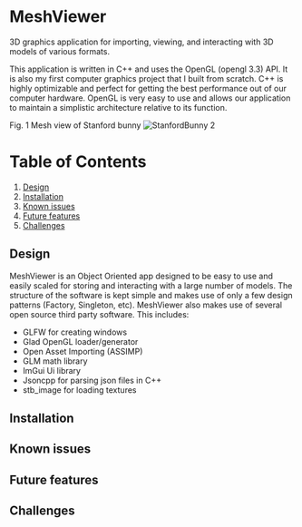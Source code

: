 # MeshViewer
3D graphics application for importing, viewing, and interacting with 3D models of various formats.

This application is written in C++ and uses the OpenGL (opengl 3.3) API. It is also my first computer graphics project that I built from scratch. C++ is highly optimizable and perfect for getting the best performance out of our computer hardware. OpenGL is very easy to use and allows our application to maintain a simplistic architecture relative to its function.  
 
Fig. 1 Mesh view of Stanford bunny 
![StanfordBunny 2](https://user-images.githubusercontent.com/100335668/182112038-b5b8b4bc-14e0-41f9-9cc3-fbba97fb12f2.jpg)

# Table of Contents
1. [Design](#Design)
2. [Installation](#Installation)
3. [Known issues](#Knownissues)
4. [Future features](#Futurefeatures)
5. [Challenges](#Challenges)
## Design
MeshViewer is an Object Oriented app designed to be easy to use and easily scaled for storing and interacting with a large number of models. The structure of the software is kept simple and makes use of only a few design patterns (Factory, Singleton, etc). MeshViewer also makes use of several open source third party software. This includes:
* GLFW for creating windows
* Glad OpenGL loader/generator
* Open Asset Importing (ASSIMP)
* GLM math library 
* ImGui Ui library 
* Jsoncpp for parsing json files in C++
* stb_image for loading textures

## Installation

## Known issues

## Future features

## Challenges


